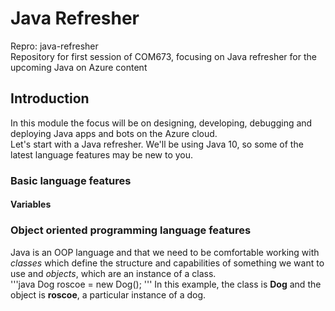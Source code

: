 # Java Refresher
Repro: java-refresher  
Repository for first session of COM673, focusing on Java refresher for the upcoming Java on Azure content

## Introduction
In this module the focus will be on designing, developing, debugging and deploying Java apps and bots on the Azure cloud.  
Let's start with a Java refresher. We'll be using Java 10, so some of the latest language features may be new to you.  
   
### Basic language features 


#### Variables

### Object oriented programming language features
Java is an OOP language and that we need to be comfortable working with *classes* which define the structure and capabilities of something we want to use and *objects*, which are an instance of a class.  
'''java
Dog roscoe = new Dog();
'''
In this example, the class is **Dog** and the object is **roscoe**, a particular instance of a dog. 
